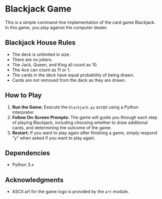 # Blackjack Game

This is a simple command-line implementation of the card game Blackjack. In this game, you play against the computer dealer.

## Blackjack House Rules

- The deck is unlimited in size.
- There are no jokers.
- The Jack, Queen, and King all count as 10.
- The Ace can count as 11 or 1.
- The cards in the deck have equal probability of being drawn.
- Cards are not removed from the deck as they are drawn.

## How to Play

1. **Run the Game:** Execute the `blackjack.py` script using a Python interpreter.
2. **Follow On-Screen Prompts:** The game will guide you through each step of playing Blackjack, including choosing whether to draw additional cards, and determining the outcome of the game.
3. **Restart:** If you want to play again after finishing a game, simply respond "y" when asked if you want to play again.

## Dependencies

- Python 3.x

## Acknowledgments

- ASCII art for the game logo is provided by the `art` module.
